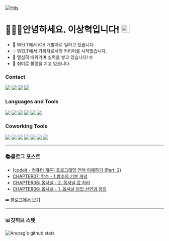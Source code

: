 <!--
**sanghyuk-e/sanghyuk-e** is a ✨ _special_ ✨ repository because its `README.md` (this file) appears on your GitHub profile.

Here are some ideas to get you started:

- 🔭 I’m currently working on ...
- 🌱 I’m currently learning ...
- 👯 I’m looking to collaborate on ...
- 🤔 I’m looking for help with ...
- 💬 Ask me about ...
- 📫 How to reach me: ...
- 😄 Pronouns: ...
- ⚡ Fun fact: ...
-->

[![Hits](https://hits.seeyoufarm.com/api/count/incr/badge.svg?url=https%3A%2F%2Fgithub.com%2Fsanghyuk-e%2Fhit-counter&count_bg=%2379C83D&title_bg=%23555555&icon=github.svg&icon_color=%23E7E7E7&title=sanghyuk-e&edge_flat=false)](https://hits.seeyoufarm.com)

# 🧑🏻‍💻안녕하세요. 이상혁입니다! <a href="https://www.sanghyuk.dev/"><img src="https://media.giphy.com/media/hvRJCLFzcasrR4ia7z/giphy.gif" width="25px"></a>


- 📱 WELT에서 iOS 개발자로 일하고 있습니다.
- 💡 WELT에서 기획자로서의 커리어를 시작했습니다.
- 🌱 열심히 배워가며 실력을 쌓고 있습니다! 🤓
- 🎳 취미로 볼링을 치고 있습니다.

### Contact

<a href="https://sanghyuk.dev/"><img src="https://img.shields.io/badge/Blog-CC0000?style=flat-square&logo=Jekyll&logoColor=white&link=https://sanghyuk.dev/"/></a>
<a href="https://www.linkedin.com/in/sanghyuk-lee/"><img src="https://img.shields.io/badge/LinkedIn-0077B5?style=flat-square&logo=LinkedIn&logoColor=white&link=https://www.linkedin.com/in/sanghyuk-lee/"/></a>
<a href="https://www.instagram.com/sanghyuk.e/"><img src="https://img.shields.io/badge/Instagram-E4405F?style=flat-square&logo=Instagram&logoColor=white&link=https://www.instagram.com/sanghyuk.e/"/></a>
<a href="mailto:sanghyuk.eee@gmail.com"><img src="https://img.shields.io/badge/Gmail-D14836?style=flat-square&logo=Gmail&logoColor=white&link=mailto:sanghyuk.eee@gmail.com"/></a>

### Languages and Tools

<img src="https://img.shields.io/badge/Swift-FA7343?style=flat-square&logo=Swift&logoColor=white"/> <img src="https://img.shields.io/badge/JSON-000000?style=flat-square&logo=JSON&logoColor=white"/> <img src="https://img.shields.io/badge/JavaScript-F7DF1E?style=flat-square&logo=JavaScript&logoColor=white"/> <img src="https://img.shields.io/badge/HTML5-E34F26?style=flat-square&logo=HTML5&logoColor=white"/> <img src="https://img.shields.io/badge/MySQL-4479A1?style=flat-square&logo=MySQL&logoColor=white"/> <img src="https://img.shields.io/badge/SQLite-003B57?style=flat-square&logo=SQLite&logoColor=white"/>

### Coworking Tools
<img src="https://img.shields.io/badge/Git-F05032?style=flat-square&logo=Git&logoColor=white"/> <img src="https://img.shields.io/badge/GitHub-181717?style=flat-square&logo=GitHub&logoColor=white"/> <img src="https://img.shields.io/badge/Slack-4A154B?style=flat-square&logo=Slack&logoColor=white"/> <img src="https://img.shields.io/badge/Confluence-172B4D?style=flat-square&logo=Confluence&logoColor=white"/> <img src="https://img.shields.io/badge/Jira-0052CC?style=flat-square&logo=Jira&logoColor=white"/> <img src="https://img.shields.io/badge/Bitbucket-0052CC?style=flat-square&logo=Bitbucket&logoColor=white"/> <img src="https://img.shields.io/badge/Figma-F24E1E?style=flat-square&logo=Figma&logoColor=white"/>
<br />

---

### 📚블로그 포스트
<!-- BLOG-POST-LIST:START -->
- [[codeit - 컴퓨터 개론] 프로그래밍 언어 이해하기 (Part. 2)](https://sanghyuk.dev/codeit/4/)
- [CHAPTER07: 함수 - 1.함수의 기본 개념](https://sanghyuk.dev/swift-grammar/7-1/)
- [CHAPTER06: 옵셔널 - 2. 옵셔널 값 처리](https://sanghyuk.dev/swift-grammar/6-2/)
- [CHAPTER06: 옵셔널 - 1. 옵셔널 타입 선언과 정의](https://sanghyuk.dev/swift-grammar/6-1/)
<!-- BLOG-POST-LIST:END -->
➡️ [블로그에서 보기](https://sanghyuk.dev/)

---
### 📊깃허브 스탯

![Anurag's github stats](https://github-readme-stats.vercel.app/api/?username=sanghyuk-e&show_icons=true&title_color=fff&icon_color=79ff97&text_color=9f9f9f&bg_color=151515&hide=prs,issues)

